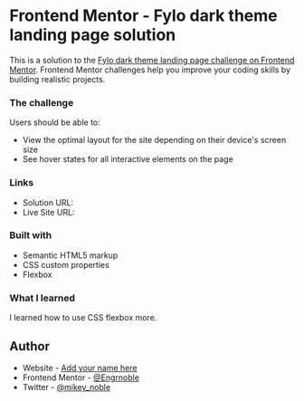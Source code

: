 # Frontend Mentor - Fylo dark theme landing page solution
This is a solution to the [Fylo dark theme landing page challenge on Frontend Mentor](https://www.frontendmentor.io/challenges/fylo-dark-theme-landing-page-5ca5f2d21e82137ec91a50fd). Frontend Mentor challenges help you improve your coding skills by building realistic projects. 

### The challenge
Users should be able to:
- View the optimal layout for the site depending on their device's screen size
- See hover states for all interactive elements on the page

### Links
- Solution URL: [](https://github.com/Engrnoble/FYLO-DARK-THEME)
- Live Site URL: [](https://darkfylotheme.netlify.app)

### Built with
- Semantic HTML5 markup
- CSS custom properties
- Flexbox

### What I learned
I learned how to use CSS flexbox more.

## Author
- Website - [Add your name here](https://www.your-site.com)
- Frontend Mentor - [@Engrnoble](https://www.frontendmentor.io/profile/Engrnoble)
- Twitter - [@mikey_noble](https://www.twitter.com/mikey_noble)
